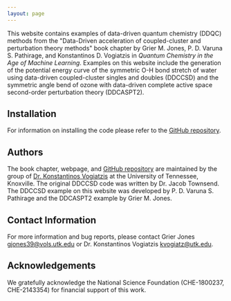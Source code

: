 ```yaml
---
layout: page
---
```

This website contains examples of data-driven quantum chemistry (DDQC) methods from the "Data-Driven acceleration of coupled-cluster and perturbation theory methods" book chapter by Grier M. Jones, P. D. Varuna S. Pathirage, and Konstantinos D. Vogiatzis in  *Quantum Chemistry in the Age of Machine Learning*. Examples on this website include the generation of the potential energy curve of the symmetric O-H bond stretch of water using data-driven coupled-cluster singles and doubles (DDCCSD) and the symmetric angle bend of ozone with data-driven complete active space second-order perturbation theory (DDCASPT2).


## Installation
For information on installing the code please refer to the [GitHub repository](https://github.com/ChemRacer/DDQC_Demo).


## Authors
The book chapter, webpage, and [GitHub repository](https://github.com/ChemRacer/DDQC_Demo) are maintained by the group of [Dr. Konstantinos Vogiatzis](https://vogiatzis.utk.edu/) at the University of Tennessee, Knoxville. The original DDCCSD code was written by Dr. Jacob Townsend. The DDCCSD example on this website was developed by P. D. Varuna S. Pathirage and the DDCASPT2 example by Grier M. Jones.


## Contact Information
For more information and bug reports, please contact Grier Jones [gjones39@vols.utk.edu](gjones39@vols.utk.edu) or Dr. Konstantinos Vogiatzis [kvogiatz@utk.edu](kvogiatz@utk.edu).

## Acknowledgements 
We gratefully acknowledge the National Science Foundation (CHE-1800237, CHE-2143354) for financial support of this work.
